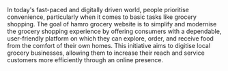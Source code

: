 In today's fast-paced and digitally driven world, people prioritise convenience, particularly when it comes to basic tasks like grocery shopping. The goal of hamro grocery website is to simplify and modernise the grocery shopping experience by offering consumers with a dependable, user-friendly platform on which they can explore, order, and receive food from the comfort of their own homes. This initiative aims to digitise local grocery businesses, allowing them to increase their reach and service customers more efficiently through an online presence.
